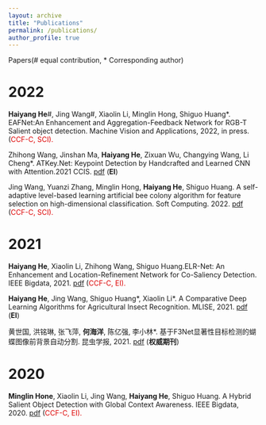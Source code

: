 ```yaml
---
layout: archive
title: "Publications"
permalink: /publications/
author_profile: true
---
```


Papers(# equal contribution, * Corresponding author)

2022
======
**Haiyang He**#, Jing Wang#, Xiaolin Li, Minglin Hong, Shiguo Huang*. EAFNet:An Enhancement and Aggregation-Feedback Network for RGB-T Salient object detection. Machine Vision and Applications, 2022, in press. (<font color="#dd0000">CCF-C, SCI).</font><br />

Zhihong Wang, Jinshan Ma, **Haiyang He**, Zixuan Wu, Changying Wang, Li Cheng*. ATKey.Net: Keypoint Detection by Handcrafted and Learned CNN with Attention.2021 CCIS. [pdf](https://hehaiyang111.github.io/files/ATKey.Net_Keypoint_Detection_by_Handcrafted_and_Learned_CNN_with_Attention.pdf) (**EI**)

Jing Wang, Yuanzi Zhang, Minglin Hong, **Haiyang He**, Shiguo Huang. A self-adaptive level-based learning artificial bee colony algorithm for feature selection on high-dimensional classification. Soft Computing. 2022. [pdf](https://hehaiyang111.github.io/files/softcom.pdf) (<font color="#dd0000">CCF-C, SCI).</font><br />

2021
======
**Haiyang He**, Xiaolin Li, Zhihong Wang, Shiguo Huang.ELR-Net: An Enhancement and Location-Refinement Network for Co-Saliency Detection. IEEE Bigdata, 2021. [pdf](https://hehaiyang111.github.io/files/ELR-Net_An_Enhancement_and_Location-Refinement_Network_for_Co-Saliency_Detection.pdf) (<font color="#dd0000">CCF-C, EI).</font><br />

**Haiyang He**, Jing Wang, Shiguo Huang*, Xiaolin Li*. A Comparative Deep Learning Algorithms for Agricultural Insect Recognition. MLISE, 2021. [pdf](https://ieeexplore.ieee.org/document/9611726) (**EI**)

黄世国, 洪铭琳, 张飞萍, **何海洋**, 陈亿强, 李小林*. 基于F3Net显著性目标检测的蝴蝶图像前背景自动分割. 昆虫学报, 2021. [pdf](https://kns.cnki.net/kcms/detail/detail.aspx?dbcode=CJFD&dbname=CJFDLAST2021&filename=KCXB202105010&uniplatform=NZKPT&v=P5TVxKOiodaY6ifV5e8w9ST_voQvuZSVSIQ-Vl-_JxjyRxWOtXPaeQkWJTJKpAQ8) (**权威期刊**)

2020
======
**Minglin Hone**, Xiaolin Li, Jing Wang, **Haiyang He**, Shiguo Huang. A Hybrid Salient Object Detection with Global Context Awareness. IEEE Bigdata, 2020. [pdf](https://dblp.uni-trier.de/rec/conf/bigdataconf/HongLWHH20.html) (<font color="#dd0000">CCF-C, EI).</font><br />
